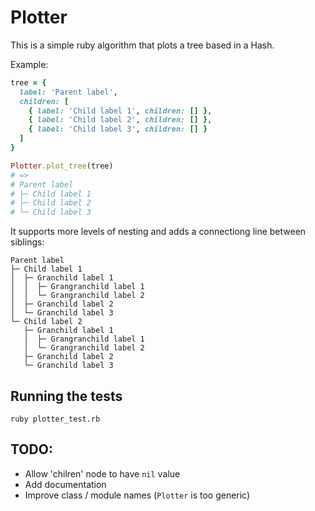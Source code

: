 # Plotter

This is a simple ruby algorithm that plots a tree based in a Hash.

Example:
```ruby
tree = {
  label: 'Parent label',
  children: [
    { label: 'Child label 1', children: [] },
    { label: 'Child label 2', children: [] },
    { label: 'Child label 3', children: [] }
  ]
}

Plotter.plot_tree(tree)
# =>
# Parent label
# ├─ Child label 1
# ├─ Child label 2
# └─ Child label 3
```

It supports more levels of nesting and adds a connectiong line between siblings:
```
Parent label
├─ Child label 1
│  ├─ Granchild label 1
│  │  ├─ Grangranchild label 1
│  │  └─ Grangranchild label 2
│  ├─ Granchild label 2
│  └─ Granchild label 3
└─ Child label 2
   ├─ Granchild label 1
   │  ├─ Grangranchild label 1
   │  └─ Grangranchild label 2
   ├─ Granchild label 2
   └─ Granchild label 3
```

## Running the tests
```shell
ruby plotter_test.rb
```

## TODO:
* Allow 'chilren' node to have `nil` value
* Add documentation
* Improve class / module names (`Plotter` is too generic)
